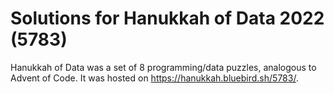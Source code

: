 # Solutions for Hanukkah of Data 2022 (5783)

Hanukkah of Data was a set of 8 programming/data puzzles, analogous to Advent of Code. It was hosted on https://hanukkah.bluebird.sh/5783/.